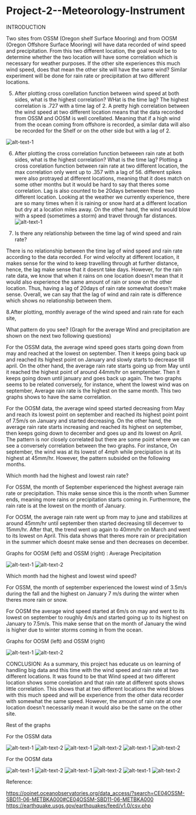 # Project-2--Meteorology-Instrument



INTRODUCTION

Two sites from OSSM (Oregon shelf Surface Mooring) and from OOSM (Oregon Offshore Surface Mooring) will have data recorded of wind speed and precipitation. From this two different location, the goal would be to determine whether the two location will have some correlation which is necessary for weather purposes. If the other site experiences this much wind speed, does that mean the other site will have the same wind? Similar experiment will be done for rain rate or precipitation at two different locations.

5. After plotting cross corellation function between wind speed at both sides, what is the highest correlation? WHat is the time lag?
The highest correlation is .727 with a time lag of 2.  A pretty high correlation between the wind speed at two different location means that the data recorded from OSSM and OOSM is well corellated. Meaning that if a high wind from the ocean coming from offshore is recorded, a similar data will also be recorded for the Shelf or on the other side but with a lag of 2.

![alt-text-1](https://github.com/aldrinfaylona/Project-2--Meteorology-Instrument/blob/master/Ocean-%20Project%202%20Meteorology/Cross%20corellation%20Wind%20Speed.png)


6. After plotting the cross correlation function betweeen rain rate at both sides, what is the highest correlation? What is the time lag?
Plotting a cross corelation function between rain rate at two different location, the max correlation only went up to .357 with a lag of 56. different spikes were also protrayed at different locations, meaning that it does match on some other months but it would be hard to say that theres some correlation. Lag is also counted to be 20days betweeen these two different location. Looking at the weather we currently experience, there are so many times when it is raining or snow hard at a different location but dry at a location miles away. On the other hand, the wind would blow with a speed (sometimes a storm) and travel through far distances.
![alt-text-1](https://github.com/aldrinfaylona/Project-2--Meteorology-Instrument/blob/master/Ocean-%20Project%202%20Meteorology/Cross%20corellation%20of%20precipitation%20lag.png)

7. Is there any relationship between the time lag of wind speed and rain rate?

There is no relationship between the time lag of wind speed and rain rate according to the data recorded. For wind velocity at different location, it makes sense for the wind to keep travelling through at further distance, hence, the lag make sense that it doesnt take days. However, for the rain rate data, we know that when it rains on one location doesn't mean that it would also experience the same amount of rain or snow on the other location. Thus, having a lag of 20days of rain rate somewhat doesn't make sense. Overall, we can say that the lag of wind and rain rate is difference which shows no relationship between them.

8.After plotting, monthly average of the wind speed and rain rate for each site,

  What pattern do you see? (Graph for the average Wind and precipitation are shown on the next two following questions)
 
  For the OSSM data, the average wind speed goes starts going down from may and reached at the lowest on september. Then it keeps going back up and reached its highest point on January and slowly starts to decrease till april. On the other hand, the average rain rate starts going up from May until it reached the highest point of around 44mm/hr on semptember. Then it keeps going down until january and goes back up again. The two graphs seems to be related conversely, for instance, whent the lowest wind was on september, Average rain rate is the highest on the same month. This two graphs shows to have the same correlation. 
    
  For the OOSM data, the average wind speed started decreasing from May and reach its lowest point on september and reached its highest point point of 7.5m/s on January and started decreasing. On the other hand, the average rain rate starts increasing and reached its highest on september, then keeps going down to december and goes up and its lowest on April. The pattern is nor closely correlated but there are some point where we can see a conversely correlation between the two graphs. For instance, On september, the wind was at its lowest of 4mph while precipiation is at its highest at 45mm/hr. However, the pattern subsided on the following months.
  
  Which month had the highest and lowest rain rate? 
  
  For OSSM, the month of September experienced the highest average rain rate or precipitation. This make sense since this is the month when Summer ends, meaning more rains or precipitation starts coming in. Furthermore, the rain rate is at the lowest on the month of January.
  
  For OOSM, the average rain rate went up from may to june and stabilizes at around 45mm/hr until september then started decreasing till decemver to 15mm/hr. After that, the trend went up again to 40mm/hr on March and went to its lowest on April. This data shows that theres more rain or precipitation in the summer which doesnt make sense and then decreases on december.

Graphs for OOSM (left) and OSSM (right) : Average Precipitation

![alt-text-1](https://github.com/aldrinfaylona/Project-2--Meteorology-Instrument/blob/master/Ocean-%20Project%202%20Meteorology/_OOSM%20Average%20Rain%20vs%20Months.png) ![alt-text-2](https://github.com/aldrinfaylona/Project-2--Meteorology-Instrument/blob/master/Ocean-%20Project%202%20Meteorology/OSSM%20Average%20Rain%20vs%20Months.png)



  Which month had the highest and lowest wind speed?
  
  For OSSM, the month of september experienced the lowest wind of 3.5m/s during the fall and the highest on January 7 m/s during the winter when theres more rain or snow.
  
  For OOSM the average wind speed started at 6m/s on may and went to its lowest on september to roughly 4m/s and started going up to its highest on January to 7.5m/s. This make sense that on the month of January the wind is higher due to winter storms coming in from the ocean.
  
  Graphs for OOSM (left) and OSSM (right)
  
![alt-text-1](https://github.com/aldrinfaylona/Project-2--Meteorology-Instrument/blob/master/Ocean-%20Project%202%20Meteorology/_OOSM%20Average%20Wind%20vs%20Months.png) ![alt-text-2](https://github.com/aldrinfaylona/Project-2--Meteorology-Instrument/blob/master/Ocean-%20Project%202%20Meteorology/OSSM%20Average%20Wind%20vs%20Months.png)

CONCLUSION:
  As a summary, this project has educate us on learning of handling big data and this time with the wind speed and rain rate at two different locations. It was found to be that Wind speed at two different location shows some corelation and that rain rate at different spots shows little correlation. This shows that at two different locations the wind blows with this much speed and will be experience from the other data recorder with somewhat the same speed. However, the amount of rain rate at one location doesn't necessarily mean it would also be the same on the other site. 


Rest of the graphs

For the OSSM data

![alt-text-1](https://github.com/aldrinfaylona/Project-2--Meteorology-Instrument/blob/master/Ocean-%20Project%202%20Meteorology/OSSM%20%20No%20rain_Wind%20vs%20time.png) ![alt-text-2](https://github.com/aldrinfaylona/Project-2--Meteorology-Instrument/blob/master/Ocean-%20Project%202%20Meteorology/OSSM%20Rain_Wind%20vs%20time%20combined.png)
![alt-text-1](https://github.com/aldrinfaylona/Project-2--Meteorology-Instrument/blob/master/Ocean-%20Project%202%20Meteorology/OSSM%20Rainrate%20vs%20time.png) ![alt-text-2](https://github.com/aldrinfaylona/Project-2--Meteorology-Instrument/blob/master/Ocean-%20Project%202%20Meteorology/OSSM%20Rainy_no%20wind%20vs%20time.png)
![alt-text-1](https://github.com/aldrinfaylona/Project-2--Meteorology-Instrument/blob/master/Ocean-%20Project%202%20Meteorology/OSSM%20Wind%20Speed%20vs%20time.png) ![alt-text-2](https://github.com/aldrinfaylona/Project-2--Meteorology-Instrument/blob/master/Ocean-%20Project%202%20Meteorology/OSSM%20Windy_no%20rain%20vs%20time.png)


For the OOSM data

![alt-text-1](https://github.com/aldrinfaylona/Project-2--Meteorology-Instrument/blob/master/Ocean-%20Project%202%20Meteorology/_OOSM%20No%20rain_Wind%20vs%20time.png) ![alt-text-2](https://github.com/aldrinfaylona/Project-2--Meteorology-Instrument/blob/master/Ocean-%20Project%202%20Meteorology/_OOSM%20Rain_Wind%20vs%20time%20combined.png)
![alt-text-1](https://github.com/aldrinfaylona/Project-2--Meteorology-Instrument/blob/master/Ocean-%20Project%202%20Meteorology/_OOSM%20Rainrate%20vs%20time.png) ![alt-text-2](https://github.com/aldrinfaylona/Project-2--Meteorology-Instrument/blob/master/Ocean-%20Project%202%20Meteorology/_OOSM%20Rainrate_no%20wind%20vs%20time.png)
![alt-text-1](https://github.com/aldrinfaylona/Project-2--Meteorology-Instrument/blob/master/Ocean-%20Project%202%20Meteorology/_OOSM%20Wind%20Speed%20vs%20time.png) ![alt-text-2](https://github.com/aldrinfaylona/Project-2--Meteorology-Instrument/blob/master/Ocean-%20Project%202%20Meteorology/_OOSM%20Windy_no%20rain%20vs%20time.png)

Reference:

https://ooinet.oceanobservatories.org/data_access/?search=CE04OSSM-SBD11-06-METBKA000#CE04OSSM-SBD11-06-METBKA000
https://earthquake.usgs.gov/earthquakes/feed/v1.0/csv.php
